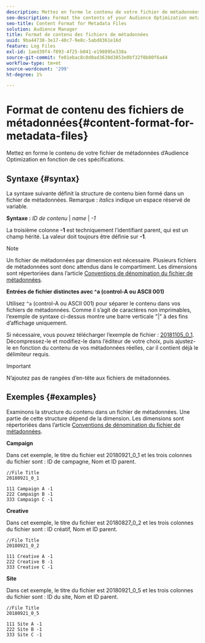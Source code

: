 ```yaml
---
description: Mettez en forme le contenu de votre fichier de métadonnées d’Audience Optimization en fonction de ces spécifications.
seo-description: Format the contents of your Audience Optimization metadata file according to these specifications.
seo-title: Content Format for Metadata Files
solution: Audience Manager
title: Format de contenu des fichiers de métadonnées
uuid: 9ba44738-3e17-40c7-9e8c-5abd8361e16d
feature: Log Files
exl-id: 1aed39f4-f893-4f25-b041-e198895e338a
source-git-commit: fe01ebac8c0d0ad3630d3853e0bf32f0b00f6a44
workflow-type: tm+mt
source-wordcount: '299'
ht-degree: 1%

---
```


# Format de contenu des fichiers de métadonnées{#content-format-for-metadata-files}

Mettez en forme le contenu de votre fichier de métadonnées d’Audience Optimization en fonction de ces spécifications.

## Syntaxe {#syntax}

La syntaxe suivante définit la structure de contenu bien formé dans un fichier de métadonnées. Remarque : *italics* indique un espace réservé de variable.

**Syntaxe :** *ID de contenu* | *name* | *-1*

<!--In the contents syntax, you'll notice a parent ID variable. Don't confuse it with the parent ID used in the [metadata file name](../../../reporting/audience-optimization-reports/metadata-files-intro/metadata-file-names.md). These 2 variables seem similar, but they represent different things. In the file name, the parent ID corresponds to a category like "campaign" (ID 1), "placement" (ID 3), or "tactic" (ID 9), etc. In the file body:-->

La troisième colonne **-1** est techniquement l’identifiant parent, qui est un champ hérité. La valeur doit toujours être définie sur **-1**.

>[!NOTE]
>
>Un fichier de métadonnées par dimension est nécessaire. Plusieurs fichiers de métadonnées sont donc attendus dans le compartiment. Les dimensions sont répertoriées dans l’article [Conventions de dénomination du fichier de métadonnées](../../../reporting/audience-optimization-reports/metadata-files-intro/metadata-file-names.md#child-dimension).

**Entrées de fichier distinctes avec ^a (control-A ou ASCII 001)**

Utilisez `^a` (control-A ou ASCII 001) pour séparer le contenu dans vos fichiers de métadonnées. Comme il s’agit de caractères non imprimables, l’exemple de syntaxe ci-dessus montre une barre verticale &quot;|&quot; à des fins d’affichage uniquement.

Si nécessaire, vous pouvez télécharger l’exemple de fichier : [20181105_0_1](assets/20181105_0_1.zip). Décompressez-le et modifiez-le dans l’éditeur de votre choix, puis ajustez-le en fonction du contenu de vos métadonnées réelles, car il contient déjà le délimiteur requis.

>[!IMPORTANT]
>
>N’ajoutez pas de rangées d’en-tête aux fichiers de métadonnées.

## Exemples {#examples}

Examinons la structure du contenu dans un fichier de métadonnées. Une partie de cette structure dépend de la dimension. Les dimensions sont répertoriées dans l’article [Conventions de dénomination du fichier de métadonnées](../../../reporting/audience-optimization-reports/metadata-files-intro/metadata-file-names.md#child-dimension).

**Campaign**

Dans cet exemple, le titre du fichier est 20180921_0_1 et les trois colonnes du fichier sont : ID de campagne, Nom et ID parent.

<!--Let's say you want to populate the creative drop down menu with creative names from a particular campaign. In this case, your metadata file name would include ID 1 (campaign) and ID 2 (creative). Following the content syntax, your metadata file would contain the creative ID, creative name, and actual campaign ID.-->

```
//File Title
20180921_0_1

111 Campaign A -1
222 Campaign B -1
333 Campaign C -1
```

**Creative**

Dans cet exemple, le titre du fichier est 20180827_0_2 et les trois colonnes du fichier sont : ID créatif, Nom et ID parent.

```
//File Title
20180921_0_2

111 Creative A -1
222 Creative B -1
333 Creative C -1
```

**Site**

Dans cet exemple, le titre du fichier est 20180921_0_5 et les trois colonnes du fichier sont : ID du site, Nom et ID parent.

```
//File Title
20180921_0_5

111 Site A -1
222 Site B -1
333 Site C -1
```
